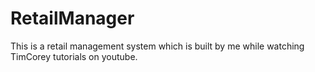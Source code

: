 # RetailManager

This is a retail management system which is built by me while watching TimCorey tutorials on youtube.
